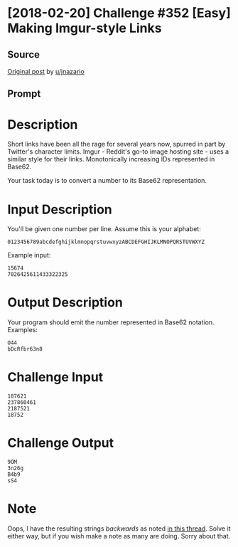# [2018-02-20] Challenge #352 [Easy] Making Imgur-style Links

## Source

[Original post](https://old.reddit.com/r/dailyprogrammer/comments/7yyt8e/20180220_challenge_352_easy_making_imgurstyle/) by [u/jnazario](https://old.reddit.com/user/jnazario)

## Prompt

# Description

Short links have been all the rage for several years now, spurred in part by Twitter's character limits. Imgur - Reddit's go-to image hosting site - uses a similar style for their links. Monotonically increasing IDs represented in Base62.

Your task today is to convert a number to its Base62 representation.

# Input Description

You'll be given one number per line. Assume this is your alphabet:

    0123456789abcdefghijklmnopqrstuvwxyzABCDEFGHIJKLMNOPQRSTUVWXYZ

Example input:

    15674
    7026425611433322325

# Output Description

Your program should emit the number represented in Base62 notation. Examples:

    O44
    bDcRfbr63n8

# Challenge Input

    187621
    237860461
    2187521
    18752

# Challenge Output

    9OM
    3n26g
    B4b9
    sS4

# Note

Oops, I have the resulting strings _backwards_ as noted [in this thread](https://www.reddit.com/r/dailyprogrammer/comments/7yyt8e/20180220_challenge_352_easy_making_imgurstyle/dukagoy/?utm_content=permalink&utm_medium=front&utm_source=reddit&utm_name=dailyprogrammer). Solve it either way, but if you wish make a note as many are doing. Sorry about that.
